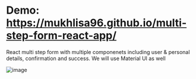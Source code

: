 # Demo: https://mukhlisa96.github.io/multi-step-form-react-app/

React multi step form with multiple componenets including user & personal details, confirmation and success. We will use Material UI as well

![image](https://github.com/mukhlisa96/multi-step-form-react-app/assets/44114804/2e331bc7-8567-42a2-b6bf-6a86b79a93c5)

